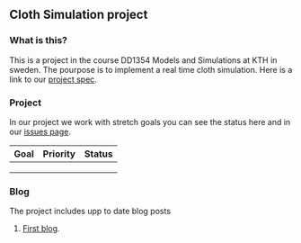 ## Cloth Simulation project

### What is this?
This is a project in the course DD1354 Models and Simulations at KTH in sweden. The pourpose is to implement a real time cloth simulation. Here is a link to our [project spec](https://solidtiger.github.io/DD1354-cloth-simulation/ProjSpec).

### Project
In our project we work with stretch goals you can see the status here and in our [issues page](https://github.com/SolidTiger/DD1354-cloth-simulation/issues).

| Goal          | Priority      | Status|
| ------------- |:-------------:| -----:|
|               |               |       |
|               |               |       |
|               |               |       |

### Blog
The project includes upp to date blog posts
1. [First blog](https://solidtiger.github.io/DD1354-cloth-simulation/Blog1).